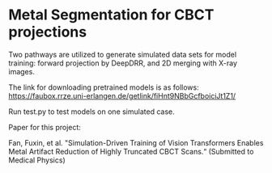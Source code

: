 # Metal Segmentation for CBCT projections

Two pathways are utilized to generate simulated data sets for model training: forward projection by DeepDRR, and 2D merging with X-ray images.

The link for downloading pretrained models is as follows:
https://faubox.rrze.uni-erlangen.de/getlink/fiHnt9NBbGcfboiciJt1Z1/

Run test.py to test models on one simulated case.

Paper for this project:

Fan, Fuxin, et al. "Simulation-Driven Training of Vision Transformers Enables Metal Artifact Reduction of Highly Truncated CBCT Scans.“ (Submitted to Medical Physics)
